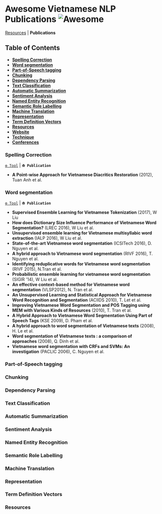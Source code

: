 # Awesome Vietnamese NLP Publications ![Awesome](https://cdn.rawgit.com/sindresorhus/awesome/d7305f38d29fed78fa85652e3a63e154dd8e8829/media/badge.svg)

[Resources](https://github.com/magizbox/underthesea/wiki) | **Publications**

## Table of Contents

* [**Spelling Correction**](#spelling-correction)
* [**Word segmentation**](#word-segmentation)
* [**Part-of-Speech tagging**](#part-of-speech-tagging)
* [**Chunking**](#chunking)
* [**Dependency Parsing**](#dependency-parsing)
* [**Text Classification**](#text-classification)
* [**Automatic Summarization**](#automatic-summarization)
* [**Sentiment Analysis**](#sentiment-analysis)
* [**Named Entity Recognition**](#named-entity-recognition)
* [**Semantic Role Labelling**](#semantic-role-labelling)
* [**Machine Translation**](#machine-translation)
* [**Representation**](#representation)
* [**Term Definition Vectors**](#term-definition-vectors)
* [**Resources**](#resources)
* [**Website**](#website)
* [**Technique**](#technique)
* [**Conferences**](#conferences)

### Spelling Correction

[`⚙ Tool`](https://github.com/magizbox/underthesea/wiki#spelling-correction) | **`⟰ Publication`**

* **A Point-wise Approach for Vietnamese Diacritics Restoration** (2012), Tuan Anh et al.

### Word segmentation

[`⚙ Tool`](https://github.com/magizbox/underthesea/wiki#spelling-correction) | **`⟰ Publication`**

* **Supervised Ensemble Learning for Vietnamese Tokenization** (2017), W Liu
* **How does Dictionary Size Influence Performance of Vietnamese Word Segmentation?** (LREC 2016), W Liu et al.
* **Unsupervised ensemble learning for Vietnamese multisyllabic word extraction** (IALP 2016), W Liu et al.
* **State-of-the-art Vietnamese word segmentation** (ICSITech 2016), D. Nguyen et al.
* **A hybrid approach to Vietnamese word segmentation** (RIVF 2016), T. Nguyen et al.
* **Identifying reduplicative words for Vietnamese word segmentation** (RIVF 2015), N.Tran et al.
* **Probabilistic ensemble learning for vietnamese word segmentation** (SIGIR '14), W Liu et al.
* **An effective context-based method for Vietnamese word segmentation** (VLSP2012), N. Tran et al.
* **An Unsupervised Learning and Statistical Approach for Vietnamese Word Recognition and Segmentation** (ACIIDS 2010), T. Let et al.
* **Improving Vietnamese Word Segmentation and POS Tagging using MEM with Various Kinds of Resources** (2010), T. Tran et al.
* **A Hybrid Approach to Vietnamese Word Segmentation Using Part of Speech Tags** (KSE 2009), D. Pham et al.
* **A hybrid approach to word segmentation of Vietnamese texts** (2008), H. Le et al.
* **Word segmentation of Vietnamese texts : a comparison of approaches** (2008), Q. Dinh et al.
* **Vietnamese word segmentation with CRFs and SVMs: An investigation** (PACLIC 2006), C. Nguyen et al.

### Part-of-Speech tagging



### Chunking


### Dependency Parsing


### Text Classification



### Automatic Summarization


### Sentiment Analysis



### Named Entity Recognition



### Semantic Role Labelling



### Machine Translation



### Representation

### Term Definition Vectors


### Resources
